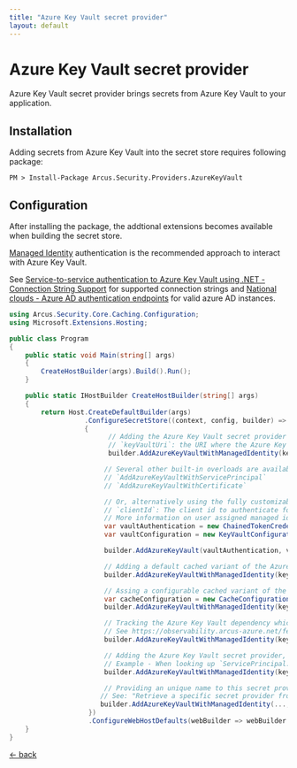 ```yaml
---
title: "Azure Key Vault secret provider"
layout: default
---
```


# Azure Key Vault secret provider
Azure Key Vault secret provider brings secrets from Azure Key Vault to your application.

## Installation
Adding secrets from Azure Key Vault into the secret store requires following package:

```shell
PM > Install-Package Arcus.Security.Providers.AzureKeyVault
```

## Configuration
After installing the package, the addtional extensions becomes available when building the secret store.

[Managed Identity](https://docs.microsoft.com/en-us/azure/active-directory/managed-identities-azure-resources/overview) authentication is the recommended approach to interact with Azure Key Vault.

See [Service-to-service authentication to Azure Key Vault using .NET - Connection String Support](https://docs.microsoft.com/en-us/azure/key-vault/service-to-service-authentication#connection-string-support) for supported connection strings and [National clouds - Azure AD authentication endpoints](https://docs.microsoft.com/en-us/azure/active-directory/develop/authentication-national-cloud#azure-ad-authentication-endpoints) for valid azure AD instances. 

```csharp
using Arcus.Security.Core.Caching.Configuration;
using Microsoft.Extensions.Hosting;

public class Program
{
    public static void Main(string[] args)
    {
        CreateHostBuilder(args).Build().Run();
    }

    public static IHostBuilder CreateHostBuilder(string[] args)
    {    
        return Host.CreateDefaultBuilder(args)
                   .ConfigureSecretStore((context, config, builder) =>
                   {
                         // Adding the Azure Key Vault secret provider with the built-in overloads
                         // `keyVaultUri`: the URI where the Azure Key Vault is located.
                         builder.AddAzureKeyVaultWithManagedIdentity(keyVaultUri);

                        // Several other built-in overloads are available too:
                        // `AddAzureKeyVaultWithServicePrincipal`
                        // `AddAzureKeyVaultWithCertificate`

                        // Or, alternatively using the fully customizable approach.
                        // `clientId`: The client id to authenticate for a user assigned managed identity.
                        // More information on user assigned managed identities can be found here: https://docs.microsoft.com/en-us/azure/active-directory/managed-identities-azure-resources/overview#how-a-user-assigned-managed-identity-works-with-an-azure-vm</param>
                        var vaultAuthentication = new ChainedTokenCredential(new ManagedIdentityCredential(clientId), new EnvironmentCredential());
                        var vaultConfiguration = new KeyVaultConfiguration(keyVaultUri);

                        builder.AddAzureKeyVault(vaultAuthentication, vaultConfiguration);

                        // Adding a default cached variant of the Azure Key Vault provider (default: 5 min caching).
                        builder.AddAzureKeyVaultWithManagedIdentity(keyVaultUri, cacheConfiguration: CacheConfiguration.Default);

                        // Assing a configurable cached variant of the Azure Key Vault provider.
                        var cacheConfiguration = new CacheConfiguration(TimeSpan.FromMinutes(1));
                        builder.AddAzureKeyVaultWithManagedIdentity(keyVaultUri, cacheConfiguration);

                        // Tracking the Azure Key Vault dependency which works well together with Application Insights (default: `false`).
                        // See https://observability.arcus-azure.net/features/writing-different-telemetry-types#measuring-custom-dependencies for more information.
                        builder.AddAzureKeyVaultWithManagedIdentity(keyVaultUri, configureOptions: options => options.TrackDependency = true);

                        // Adding the Azure Key Vault secret provider, using `-` instead of `:` when looking up secrets.
                        // Example - When looking up `ServicePrincipal:ClientKey` it will be changed to `ServicePrincipal-ClientKey`.
                        builder.AddAzureKeyVaultWithManagedIdentity(keyVaultUri, mutateSecretName: secretName => secretName.Replace(":", "-"));

                        // Providing an unique name to this secret provider so it can be looked up later.
                       // See: "Retrieve a specific secret provider from the secret store"
                       builder.AddAzureKeyVaultWithManagedIdentity(..., name: "AzureKeyVault.ManagedIdentity");
                    })
                    .ConfigureWebHostDefaults(webBuilder => webBuilder.UseStartup<Startup>());
    }
}
```

[&larr; back](/)

